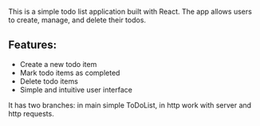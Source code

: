 This is a simple todo list application built with React. The app allows users to create, manage, and delete their todos.

## Features:
- Create a new todo item
- Mark todo items as completed
- Delete todo items
- Simple and intuitive user interface

It has two branches: in main simple ToDoList, in http work with server and http requests.
